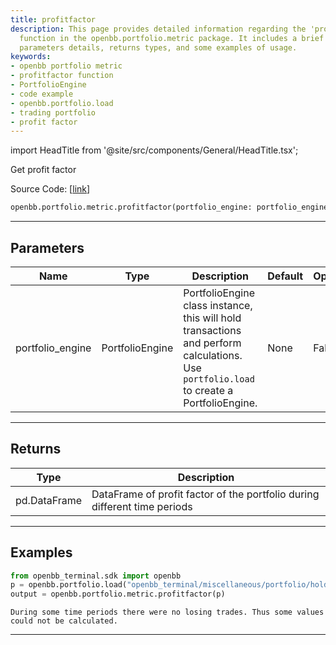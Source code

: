 ```yaml
---
title: profitfactor
description: This page provides detailed information regarding the 'profitfactor'
  function in the openbb.portfolio.metric package. It includes a brief description,
  parameters details, returns types, and some examples of usage.
keywords:
- openbb portfolio metric
- profitfactor function
- PortfolioEngine
- code example
- openbb.portfolio.load
- trading portfolio
- profit factor
---
```


import HeadTitle from '@site/src/components/General/HeadTitle.tsx';

<HeadTitle title="portfolio.metric.profitfactor - Reference | OpenBB SDK Docs" />

Get profit factor

Source Code: [[link](https://github.com/OpenBB-finance/OpenBBTerminal/tree/main/openbb_terminal/portfolio/portfolio_model.py#L1654)]

```python wordwrap
openbb.portfolio.metric.profitfactor(portfolio_engine: portfolio_engine.PortfolioEngine)
```

---

## Parameters

| Name | Type | Description | Default | Optional |
| ---- | ---- | ----------- | ------- | -------- |
| portfolio_engine | PortfolioEngine | PortfolioEngine class instance, this will hold transactions and perform calculations.<br/>Use `portfolio.load` to create a PortfolioEngine. | None | False |


---

## Returns

| Type | Description |
| ---- | ----------- |
| pd.DataFrame | DataFrame of profit factor of the portfolio during different time periods |
---

## Examples

```python
from openbb_terminal.sdk import openbb
p = openbb.portfolio.load("openbb_terminal/miscellaneous/portfolio/holdings_example.xlsx")
output = openbb.portfolio.metric.profitfactor(p)
```

```
During some time periods there were no losing trades. Thus some values could not be calculated.
```
---

